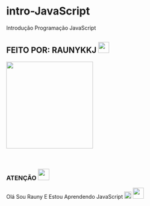 # intro-JavaScript
 Introdução Programação JavaScript
## FEITO POR: RAUNYKKJ <img src="https://github.com/TheDudeThatCode/TheDudeThatCode/blob/master/Assets/Hi.gif" width="29px">
<p>
<img src="https://gifdb.com/images/high/meliodas-black-mark-cnliycz7ztda93un.gif" width="230" height="230"/>
</p>
<br>


 
</details>

### ATENÇÃO <img src="https://github.com/TheDudeThatCode/TheDudeThatCode/blob/master/Assets/Mario_Hello_Big.gif?raw=true" width="30" height="30"/>
Olá Sou Rauny E Estou Aprendendo JavaScript <img src="https://github.com/TheDudeThatCode/TheDudeThatCode/blob/master/Assets/Medal.gif?raw=true" width="19px"/> 
<img src="https://github.com/TheDudeThatCode/TheDudeThatCode/blob/master/Assets/Designer.gif?raw=true" width="29px"/>
</div>